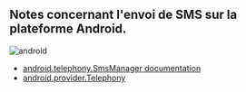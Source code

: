 Notes concernant l'envoi de SMS sur la plateforme Android.
----

![android](https://user-images.githubusercontent.com/19194678/47272754-703c4000-d58a-11e8-89c5-f4849f706430.png)

- [android.telephony.SmsManager documentation](https://developer.android.com/reference/android/telephony/SmsManager.html#sendMultipartTextMessage(java.lang.String,%20java.lang.String,%20java.util.ArrayList%3Cjava.lang.String%3E,%20java.util.ArrayList%3Candroid.app.PendingIntent%3E,%20java.util.ArrayList%3Candroid.app.PendingIntent%3E))
- [android.provider.Telephony](https://developer.android.com/reference/android/provider/Telephony)